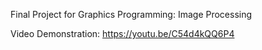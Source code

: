 Final Project for Graphics Programming: Image Processing

Video Demonstration: https://youtu.be/C54d4kQQ6P4
